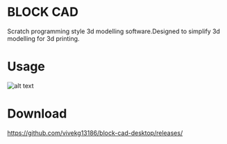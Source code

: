 # BLOCK CAD

Scratch programming style 3d modelling software.Designed to simplify 3d modelling for 3d printing.

# Usage


![alt text](https://github.com/vivekg13186/block-cad-desktop/blob/master/help.png?raw=true)

# Download 

https://github.com/vivekg13186/block-cad-desktop/releases/